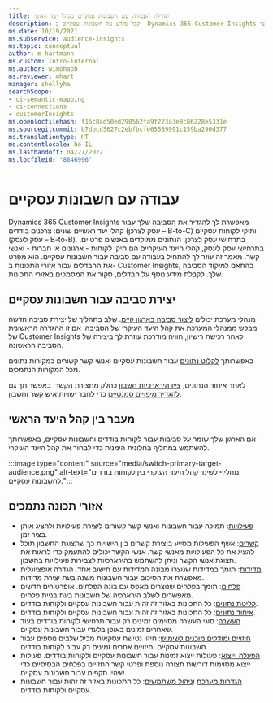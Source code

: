 ```yaml
---
title: תחילת העבודה עם חשבונות עסקיים כקהל יעד ראשי
description: קבל מידע על חשבונות עסקיים כ- Dynamics 365 Customer Insights המהווה קהל יעד ראשי.
ms.date: 10/19/2021
ms.subservice: audience-insights
ms.topic: conceptual
author: m-hartmann
ms.custom: intro-internal
ms.author: wimohabb
ms.reviewer: mhart
manager: shellyha
searchScope:
- ci-semantic-mapping
- ci-connections
- customerInsights
ms.openlocfilehash: f16c8ad50ed290562fa9f223a3e8c86228e5331e
ms.sourcegitcommit: b7dbcd5627c2ebfbcfe65589991c159ba290d377
ms.translationtype: HT
ms.contentlocale: he-IL
ms.lasthandoff: 04/27/2022
ms.locfileid: "8646996"
---
```

# <a name="work-with-business-accounts"></a>עבודה עם חשבונות עסקיים

Dynamics 365 Customer Insights מאפשרת לך להגדיר את הסביבה שלך עבור קהלי יעד ראשיים שונים: צרכנים בודדים (עסק לצרכן – B-to-C) ותיקי לקוחות עסקיים (עסק לעסק – B-to-B). בתרחישי עסק לצרכן, הנתונים ממוקדים באנשים פרטיים. בתרחישי עסק לעסק, קהלי היעד העיקריים הם תיקי לקוחות - ארגונים או חברות - ואנשי קשר. מאמר זה עוזר לך להתחיל בעבודה עם סביבה עבור חשבונות עסקיים. הוא מפרט את ההבדלים עבור אזורי התכונות ב- Customer Insights, בהתאם למיקוד הסביבה שלך. לקבלת מידע נוסף על הבדלים, סקור את המסמכים באזורי התכונות. 

## <a name="create-an-environment-for-business-accounts"></a>יצירת סביבה עבור חשבונות עסקיים

מנהלי מערכת יכולים [ליצור סביבה בארגון קיים](create-environment.md). שלב בתהליך של יצירת סביבה חדשה מבקש ממנהלי המערכת את קהל היעד העיקרי של הסביבה. אם זו ההגדרה הראשונית של Customer Insights לאחר רכישת רישיון, חוויה מודרכת עוזרת לך ביצירה של הסביבה הראשונה.

באפשרותך [לקלוט נתונים](data-sources.md) עבור חשבונות עסקיים ואנשי קשר קשורים כמקורות נתונים מכל המקורות הנתמכים.

לאחר איחוד הנתונים, [ציין הירארכיות חשבון](relationships.md#set-up-account-hierarchies) כחלק מתצורת הקשר. באפשרותך גם [להגדיר מיפויים סמנטיים](semantic-mappings.md) כדי לחבר ישויות איש קשר וחשבון. 

## <a name="switch-between-primary-target-audience"></a>מעבר בין קהל היעד הראשי

אם הארגון שלך שומר על סביבות עבור לקוחות בודדים וחשבונות עסקיים, באפשרותך להשתמש במחליף בחלונית הימנית כדי לבחור את קהל היעד העיקרי.

:::image type="content" source="media/switch-primary-target-audience.png" alt-text="מחליף לשינוי קהל היעד העיקרי בין לקוחות בודדים לחשבונות עסקיים.":::

## <a name="supported-feature-areas"></a>אזורי תכונה נתמכים

- [פעילויות](activities.md): תמיכה עבור חשבונות ואנשי קשר קשורים ליצירת פעילויות ולהציג אותן בציר זמן.
- [קשרים](relationships.md): אשף הפעילות מסייע ביצירת קשרים בין הישויות כך שתצוגת החשבון תוכל להציג את כל הפעילויות מאנשי קשר. אנשי הקשר יכולים להתעמק כדי לראות את תצוגת אנשי הקשר וניתן להשתמש בהירארכיות לצבירות פעילויות בחשבון.
- [מדידות](measures.md): תומך במדידות שנוצרו מבונה המדידות עם חישוב אחד. הגדרה אופציונלית מאפשרת את הסיכום עבור חשבונות משנה בעת יצירת מדידות.
- [פלחים](segments.md): תומך בפלחים שנוצרים מאפס עם בונה הפלחים. אופרטורים חדשים מאפשרים לשלב הירארכיה של חשבונות בעת בניית פלחים.
- [קליטת נתונים](data-sources.md): כל התכונות באזור זה זהות עבור חשבונות עסקיים ולקוחות בודדים.
- [איחוד נתונים](data-unification.md): כל התכונות באזור זה זהות עבור חשבונות עסקיים ולקוחות בודדים.
- [העשרה](enrichment-hub.md): סוגי העשרה מסוימים זמינים רק עבור תרחישי לקוחות בודדים בעוד שאחרים זמינים באופן בלעדי עבור חשבונות עסקיים.
- [חיזויים ומודלים מוכנים לשימוש](predictions-overview.md): חיזוי נטישת עסקאות מכיל שלבים נוספים עבור חשבונות עסקיים. חיזויים אחרים זמינים רק עבור לקוחות בודדים.
- [הפעלה וייצוא](export-destinations.md): פעולות ייצוא זמינות עבור חשבונות עסקיים ולקוחות בודדים. פעולות ייצוא מסוימות דורשות תצורה נוספת ופרטי קשר החזויים בפלחים הבסיסיים כדי שיהיו תקפים עבור חשבונות עסקיים.
- [הגדרות מערכת](system.md) ו[ניהול משתמשים](permissions.md): כל התכונות באזור זה זהות עבור חשבונות עסקיים ולקוחות בודדים.

